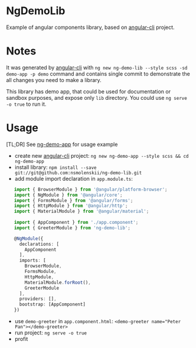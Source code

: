 # NgDemoLib
Example of angular components library, based on [angular-cli] project.

# Notes
It was generated by [angular-cli] with `ng new ng-demo-lib --style scss -sd demo-app -p demo` command and contains single commit to demonstrate the all changes you need to make a library.

This library has demo app, that could be used for documentation or sandbox purposes, and expose only `lib` directory.
You could use `ng serve -o true` to run it.

# Usage
[TL;DR] See [ng-demo-app] for usage example
 * create new [angular-cli] project: `ng new ng-demo-app --style scss && cd ng-demo-app`
 * install library: `npm install --save git://git@github.com:nsmolenskii/ng-demo-lib.git`
 * add module import declaration in `app.module.ts`:
 ```typescript
    import { BrowserModule } from '@angular/platform-browser';
    import { NgModule } from '@angular/core';
    import { FormsModule } from '@angular/forms';
    import { HttpModule } from '@angular/http';
    import { MaterialModule } from '@angular/material';
    
    import { AppComponent } from './app.component';
    import { GreeterModule } from 'ng-demo-lib';

    @NgModule({
      declarations: [
        AppComponent
      ],
      imports: [
        BrowserModule,
        FormsModule,
        HttpModule,
        MaterialModule.forRoot(),
        GreeterModule
      ],
      providers: [],
      bootstrap: [AppComponent]
    })
 ```
 * use `demo-greeter` in `app.component.html`: ```<demo-greeter name="Peter Pan"></demo-greeter>```
 * run project: `ng serve -o true`
 * profit

[angular-cli]: https://github.com/angular/angular-cli
[ng-demo-app]: https://github.com/nsmolenskii/ng-demo-app
